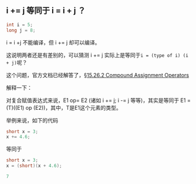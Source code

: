 ## i += j 等同于 i = i + j ？

```java
int i = 5;
long j = 8;
```

i = i +j 不能编译，但 i += j 却可以编译。

这说明两者还是有差别的，可以猜测 i += j 实际上是等同于`` i = (type of i) (i + j) ``呢？

这个问题，官方文档已经解答了，[§15.26.2 Compound Assignment Operators](https://docs.oracle.com/javase/specs/jls/se8/html/jls-15.html#jls-15.26.2)

解释一下：

对复合赋值表达式来说，E1 op= E2 (诸如 i += j; i -= j 等等)，其实是等同于 E1 = (T)((E1) op (E2))，其中，T是E1这个元素的类型。

举例来说，如下的代码

```java
short x = 3;
x += 4.6;
```

等同于

```java
short x = 3;
x = (short)(x + 4.6);

7
```

